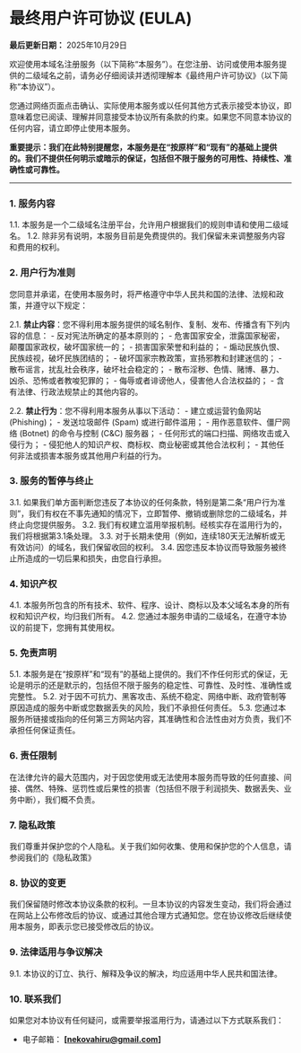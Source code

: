 
# 最终用户许可协议 (EULA)

**最后更新日期：** 2025年10月29日

欢迎使用本域名注册服务（以下简称“本服务”）。在您注册、访问或使用本服务提供的二级域名之前，请务必仔细阅读并透彻理解本《最终用户许可协议》（以下简称“本协议”）。

您通过网络页面点击确认、实际使用本服务或以任何其他方式表示接受本协议，即意味着您已阅读、理解并同意接受本协议所有条款的约束。如果您不同意本协议的任何内容，请立即停止使用本服务。

**重要提示：我们在此特别提醒您，本服务是在“按原样”和“现有”的基础上提供的。我们不提供任何明示或暗示的保证，包括但不限于服务的可用性、持续性、准确性或可靠性。**

---

### 1. 服务内容

1.1. 本服务是一个二级域名注册平台，允许用户根据我们的规则申请和使用二级域名。
1.2. 除非另有说明，本服务目前是免费提供的。我们保留未来调整服务内容和费用的权利。

### 2. 用户行为准则

您同意并承诺，在使用本服务时，将严格遵守中华人民共和国的法律、法规和政策，并遵守以下规定：

2.1. **禁止内容**：您不得利用本服务提供的域名制作、复制、发布、传播含有下列内容的信息：
    - 反对宪法所确定的基本原则的；
    - 危害国家安全，泄露国家秘密，颠覆国家政权，破坏国家统一的；
    - 损害国家荣誉和利益的；
    - 煽动民族仇恨、民族歧视，破坏民族团结的；
    - 破坏国家宗教政策，宣扬邪教和封建迷信的；
    - 散布谣言，扰乱社会秩序，破坏社会稳定的；
    - 散布淫秽、色情、赌博、暴力、凶杀、恐怖或者教唆犯罪的；
    - 侮辱或者诽谤他人，侵害他人合法权益的；
    - 含有法律、行政法规禁止的其他内容的。

2.2. **禁止行为**：您不得利用本服务从事以下活动：
    - 建立或运营钓鱼网站 (Phishing)；
    - 发送垃圾邮件 (Spam) 或进行邮件滥用；
    - 用作恶意软件、僵尸网络 (Botnet) 的命令与控制 (C&C) 服务器；
    - 任何形式的端口扫描、网络攻击或入侵行为；
    - 侵犯他人的知识产权、商标权、商业秘密或其他合法权利；
    - 其他任何非法或损害本服务或其他用户利益的行为。

### 3. 服务的暂停与终止

3.1. 如果我们单方面判断您违反了本协议的任何条款，特别是第二条“用户行为准则”，我们有权在不事先通知的情况下，立即暂停、撤销或删除您的二级域名，并终止向您提供服务。
3.2. 我们有权建立滥用举报机制。经核实存在滥用行为的，我们将根据第3.1条处理。
3.3. 对于长期未使用（例如，连续180天无法解析或无有效访问）的域名，我们保留收回的权利。
3.4. 因您违反本协议而导致服务被终止所造成的一切后果和损失，由您自行承担。

### 4. 知识产权

4.1. 本服务所包含的所有技术、软件、程序、设计、商标以及本父域名本身的所有权和知识产权，均归我们所有。
4.2. 您通过本服务申请的二级域名，在遵守本协议的前提下，您拥有其使用权。

### 5. 免责声明

5.1. 本服务是在“按原样”和“现有”的基础上提供的。我们不作任何形式的保证，无论是明示的还是默示的，包括但不限于服务的稳定性、可靠性、及时性、准确性或完整性。
5.2. 对于因不可抗力、黑客攻击、系统不稳定、网络中断、政府管制等原因造成的服务中断或您数据丢失的风险，我们不承担任何责任。
5.3. 您通过本服务所链接或指向的任何第三方网站内容，其准确性和合法性由对方负责，我们不承担任何保证责任。

### 6. 责任限制

在法律允许的最大范围内，对于因您使用或无法使用本服务而导致的任何直接、间接、偶然、特殊、惩罚性或后果性的损害（包括但不限于利润损失、数据丢失、业务中断），我们概不负责。

### 7. 隐私政策

我们尊重并保护您的个人隐私。关于我们如何收集、使用和保护您的个人信息，请参阅我们的《隐私政策》

### 8. 协议的变更

我们保留随时修改本协议条款的权利。一旦本协议的内容发生变动，我们将会通过在网站上公布修改后的协议、或通过其他合理方式通知您。您在协议修改后继续使用本服务，即表示您已接受修改后的协议。

### 9. 法律适用与争议解决

9.1. 本协议的订立、执行、解释及争议的解决，均应适用中华人民共和国法律。

### 10. 联系我们

如果您对本协议有任何疑问，或需要举报滥用行为，请通过以下方式联系我们：
- 电子邮箱： **[nekovahiru@gmail.com]**

